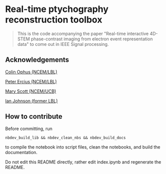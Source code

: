 # Real-time ptychography reconstruction toolbox
> This is the code accompanying the paper "Real-time interactive 4D-STEM phase-contrast imaging from electron event representation data" to come out in IEEE Signal processing.


## Acknowledgements


[Colin Ophus (NCEM/LBL)](https://github.com/cophus) 

[Peter Ercius (NCEM/LBL)](https://foundry.lbl.gov/about/staff/peter-ercius/)

[Mary Scott (NCEM/UCB)](https://github.com/orgs/ScottLabUCB/) 

[Ian Johnson (former LBL)](https://github.com/) 

## How to contribute

Before committing, run

`nbdev_build_lib && nbdev_clean_nbs && nbdev_build_docs`

to compile the notebook into script files, clean the notebooks, and build the documentation.

Do not edit this README directly, rather edit index.ipynb and regenerate the README.

